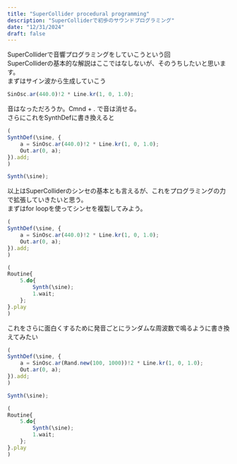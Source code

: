 ```yaml
---
title: "SuperCollider procedural programming"
description: "SuperColliderで初歩のサウンドプログラミング"
date: "12/31/2024"
draft: false
---
```


SuperColliderで音響プログラミングをしていこうという回  
SuperColliderの基本的な解説はここではなしないが、そのうちしたいと思います。  
まずはサイン波から生成していこう  

```js
SinOsc.ar(440.0)!2 * Line.kr(1, 0, 1.0);
```
音はなっただろうか。Cmnd + . で音は消せる。  
さらにこれをSynthDefに書き換えると  

```js
(
SynthDef(\sine, {
	a = SinOsc.ar(440.0)!2 * Line.kr(1, 0, 1.0);
	Out.ar(0, a);
}).add;
)

Synth(\sine);
```

以上はSuperColliderのシンセの基本とも言えるが、これをプログラミングの力で拡張していきたいと思う。  
まずはfor loopを使ってシンセを複製してみよう。  

```js
(
SynthDef(\sine, {
	a = SinOsc.ar(440.0)!2 * Line.kr(1, 0, 1.0);
	Out.ar(0, a);
}).add;
)

(
Routine{
	5.do{
		Synth(\sine);
		1.wait;
	};
}.play
)
```

これをさらに面白くするために発音ごとにランダムな周波数で鳴るように書き換えてみたい  

```js
(
SynthDef(\sine, {
	a = SinOsc.ar(Rand.new(100, 1000))!2 * Line.kr(1, 0, 1.0);
	Out.ar(0, a);
}).add;
)

Synth(\sine);

(
Routine{
	5.do{
		Synth(\sine);
		1.wait;
	};
}.play
)
```